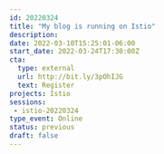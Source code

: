 ```yaml
---
id: 20220324
title: "My blog is running on Istio"
description: 
date: 2022-03-10T15:25:01-06:00
start_date: 2022-03-24T17:30:00Z
cta: 
  type: external
  url: http://bit.ly/3pOhIJG
  text: Register
projects: Istio
sessions: 
 - istio-20220324
type_event: Online
status: previous
draft: false
---
```




